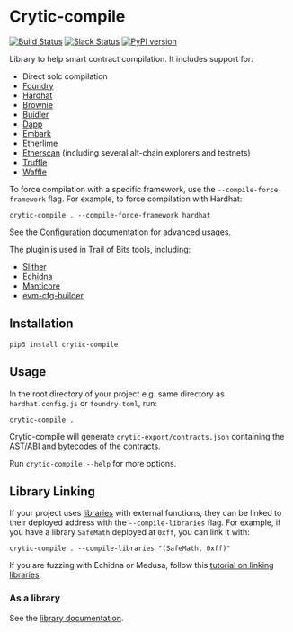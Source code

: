 # Crytic-compile
[![Build Status](https://img.shields.io/github/actions/workflow/status/crytic/crytic-compile/ci.yml?branch=master)](https://github.com/crytic/crytic-compile/actions?query=workflow%3ACI)
[![Slack Status](https://slack.empirehacking.nyc/badge.svg)](https://slack.empirehacking.nyc)
[![PyPI version](https://badge.fury.io/py/crytic-compile.svg)](https://badge.fury.io/py/crytic-compile)

Library to help smart contract compilation. It includes support for:
- Direct solc compilation
- [Foundry](https://github.com/foundry-rs/foundry/)
- [Hardhat](https://github.com/nomiclabs/hardhat)
- [Brownie](https://github.com/iamdefinitelyahuman/brownie)
- [Buidler](https://github.com/nomiclabs/buidler)
- [Dapp](https://dapp.tools/dapp/)
- [Embark](https://embark.status.im/)
- [Etherlime](https://github.com/LimeChain/etherlime)
- [Etherscan](https://etherscan.io/) (including several alt-chain explorers and testnets)
- [Truffle](https://truffleframework.com/)
- [Waffle](https://github.com/EthWorks/Waffle)

To force compilation with a specific framework, use the `--compile-force-framework` flag. For example, to force compilation with Hardhat:

```shell
crytic-compile . --compile-force-framework hardhat
```

See the [Configuration](https://github.com/crytic/crytic-compile/wiki/Configuration) documentation for advanced usages.

The plugin is used in Trail of Bits tools, including:
- [Slither](https://github.com/crytic/slither)
- [Echidna](https://github.com/crytic/echidna)
- [Manticore](https://github.com/trailofbits/manticore/)
- [evm-cfg-builder](https://github.com/crytic/evm_cfg_builder)


## Installation

```shell
pip3 install crytic-compile
```

## Usage

In the root directory of your project e.g. same directory as `hardhat.config.js` or `foundry.toml`, run:

```shell
crytic-compile .
```

Crytic-compile will generate `crytic-export/contracts.json` containing the AST/ABI and bytecodes of the contracts.

Run `crytic-compile --help` for more options.

## Library Linking

If your project uses [libraries](https://docs.soliditylang.org/en/latest/contracts.html#libraries) with external functions, they can be linked to their deployed address with the `--compile-libraries` flag. For example, if you have a library `SafeMath` deployed at `0xff`, you can link it with:


```shell
crytic-compile . --compile-libraries "(SafeMath, 0xff)"
```

If you are fuzzing with Echidna or Medusa, follow this [tutorial on linking libraries](https://secure-contracts.com/program-analysis/echidna/advanced/working-with-libraries.html?highlight=library#linking-libraries).

### As a library

See the [library documentation](https://github.com/crytic/crytic-compile/wiki/Library-Documentation).
